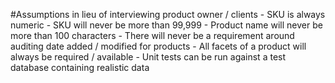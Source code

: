 

#Assumptions in lieu of interviewing product owner / clients
	- SKU is always numeric
	- SKU will never be more than 99,999
	- Product name will never be more than 100 characters
	- There will never be a requirement around auditing date added / modified for products
	- All facets of a product will always be required / available 
	- Unit tests can be run against a test database containing realistic data 